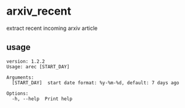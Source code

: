 # arxiv_recent
extract recent incoming arxiv article

## usage

```
version: 1.2.2
Usage: arec [START_DAY]

Arguments:
  [START_DAY]  start date format: %y-%m-%d, default: 7 days ago

Options:
  -h, --help  Print help
```